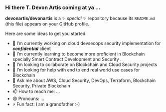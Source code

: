 ### Hi there T. Devon Artis coming at ya ... 


**devonartis/devonartis** is a ✨ _special_ ✨ repository because its `README.md` (this file) appears on your GitHub profile.

Here are some ideas to get you started:

- 🔭 I’m currently working on cloud devsecops security implementation for ***confidential*** client
- 🌱 I’m currently learning to become more proficient in Blockchain specially Smart Contract Development and Security .
- 👯 I’m looking to collaborate on Blockchain and Cloud Security projects
- 🤔 I’m looking for help with end to end real world use cases for Blockchain
- 💬 Ask me about AWS, Cloud Security, DevOps, Terraform, Blockchain Security, Private Blockchain
- 📫 How to reach me: ...
- 😄 Pronouns: ...
- ⚡ Fun fact: I am a grandfather :-) 



